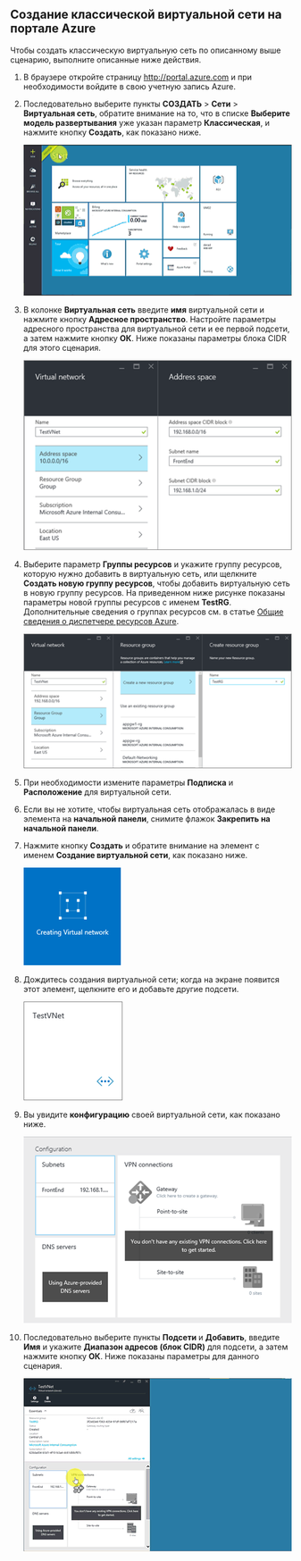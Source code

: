 ## Создание классической виртуальной сети на портале Azure
Чтобы создать классическую виртуальную сеть по описанному выше сценарию, выполните описанные ниже действия.

1. В браузере откройте страницу http://portal.azure.com и при необходимости войдите в свою учетную запись Azure.
2. Последовательно выберите пункты **СОЗДАТЬ** > **Сети** > **Виртуальная сеть**, обратите внимание на то, что в списке **Выберите модель развертывания** уже указан параметр **Классическая**, и нажмите кнопку **Создать**, как показано ниже.
   
    ![Создание виртуальной сети на портале Azure](./media/virtual-networks-create-vnet-classic-pportal-include/vnet-create-pportal-figure1.gif)
3. В колонке **Виртуальная сеть** введите **имя** виртуальной сети и нажмите кнопку **Адресное пространство**. Настройте параметры адресного пространства для виртуальной сети и ее первой подсети, а затем нажмите кнопку **ОК**. Ниже показаны параметры блока CIDR для этого сценария.
   
    ![Колонка адресного пространства](./media/virtual-networks-create-vnet-classic-pportal-include/vnet-create-pportal-figure2.png)
4. Выберите параметр **Группы ресурсов** и укажите группу ресурсов, которую нужно добавить в виртуальную сеть, или щелкните **Создать новую группу ресурсов**, чтобы добавить виртуальную сеть в новую группу ресурсов. На приведенном ниже рисунке показаны параметры новой группы ресурсов с именем **TestRG**. Дополнительные сведения о группах ресурсов см. в статье [Общие сведения о диспетчере ресурсов Azure](../articles/resource-group-overview.md#resource-groups).
   
    ![Колонка создания группы ресурсов](./media/virtual-networks-create-vnet-classic-pportal-include/vnet-create-pportal-figure3.png)
5. При необходимости измените параметры **Подписка** и **Расположение** для виртуальной сети.
6. Если вы не хотите, чтобы виртуальная сеть отображалась в виде элемента на **начальной панели**, снимите флажок **Закрепить на начальной панели**.
7. Нажмите кнопку **Создать** и обратите внимание на элемент с именем **Создание виртуальной сети**, как показано ниже.
   
    ![Создание виртуальной сети в портале](./media/virtual-networks-create-vnet-classic-pportal-include/vnet-create-pportal-figure4.png)
8. Дождитесь создания виртуальной сети; когда на экране появится этот элемент, щелкните его и добавьте другие подсети.
   
    ![Создание виртуальной сети в портале](./media/virtual-networks-create-vnet-classic-pportal-include/vnet-create-pportal-figure5.png)
9. Вы увидите **конфигурацию** своей виртуальной сети, как показано ниже.
   
    ![Создание виртуальной сети в портале](./media/virtual-networks-create-vnet-classic-pportal-include/vnet-create-pportal-figure6.png)
10. Последовательно выберите пункты **Подсети** и **Добавить**, введите **Имя** и укажите **Диапазон адресов (блок CIDR)** для подсети, а затем нажмите кнопку **ОК**. Ниже показаны параметры для данного сценария.
    
    ![Создание виртуальной сети на портале Azure](./media/virtual-networks-create-vnet-classic-pportal-include/vnet-create-pportal-figure7.gif)

<!---HONumber=AcomDC_0810_2016-->
